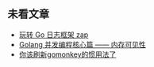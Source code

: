 ## 未看文章

- [玩转 Go 日志框架 zap](https://mp.weixin.qq.com/s/jncsoU7uK7PqKB8Th3y5fg)
- [Golang 并发编程核心篇 —— 内存可见性](https://mp.weixin.qq.com/s?__biz=Mzg3NTU3OTgxOA==&mid=2247486771&idx=1&sn=c9b0af24fe641f04a707a42bc9a46b09&chksm=cf3e1df6f84994e0bd2ab1999214b57818d69ad6e5a90ed84f8e385e2b227e669d34029904ab&scene=21#wechat_redirect)
- [你该刷新gomonkey的惯用法了](https://mp.weixin.qq.com/s/yoyco9GXdA9kYKLTa2uSZw)